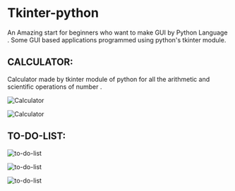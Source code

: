 # Tkinter-python
An Amazing start for beginners who want to make GUI by Python Language .
Some GUI based applications programmed using python's tkinter module.

## CALCULATOR:

Calculator made by tkinter module of python for all the arithmetic and scientific operations of number .

![Calculator](https://github.com/rajesh1998/Tkinter/blob/master/assets/calculator%201.png)  
  
![Calculator](https://github.com/rajesh1998/Tkinter/blob/master/assets/calculator%202.png)  

## TO-DO-LIST:
![to-do-list](https://github.com/rajesh1998/Tkinter/blob/master/assets/to-do-list%201.png)  
  
![to-do-list](https://github.com/rajesh1998/Tkinter/blob/master/assets/to-do-list%202.png)  
  
![to-do-list](https://github.com/rajesh1998/Tkinter/blob/master/assets/to-do-list%203.png)  

